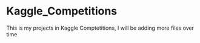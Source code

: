 # Kaggle_Competitions

This is my projects in Kaggle Comptetitions, I will be adding more files over time
